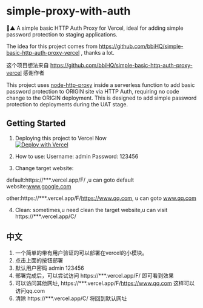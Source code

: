 # simple-proxy-with-auth

🔐▲ A simple basic HTTP Auth Proxy for Vercel, ideal for adding simple password protection to staging applications.

The idea for this project comes from https://github.com/bbiHQ/simple-basic-http-auth-proxy-vercel , thanks a lot.

这个项目想法来自 https://github.com/bbiHQ/simple-basic-http-auth-proxy-vercel 感谢作者

This project uses [node-http-proxy](https://github.com/http-party/node-http-proxy) inside a serverless function to add
basic password protection to ORIGIN site via HTTP Auth, requiring no code change to the ORIGIN deployment. This is designed
to add simple password protection to deployments during the UAT stage.

## Getting Started

1. Deploying this project to Vercel Now<br/>[![Deploy with Vercel](https://vercel.com/button)](https://vercel.com/import/project?template=https://github.com/vrcms/simple-proxy-with-auth/tree/master/)

2. How to use:
Username: admin
Password: 123456
  
3. Change target website:

default:https://***.vercel.app/F/  ,u can goto default website:www.google.com

other:https://***.vercel.app/F/https://www.qq.com, u can goto www.qq.com

4. Clean:
sometimes,u need clean the target website,u can visit https://***.vercel.app/C/



## 中文
1. 一个简单的带有用户验证的可以部署在vercel的小模块。
2. 点击上面的按钮部署
3. 默认用户密码
admin
123456
4. 部署完成后，可以尝试访问 https://***.vercel.app/F/ 即可看到效果
5. 可以访问其他网址, https://***.vercel.app/F/https://www.qq.com 这样可以访问qq.com
6. 清除 https://***.vercel.app/C/ 将回到默认网址 



